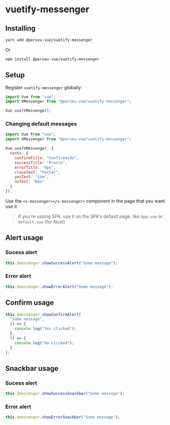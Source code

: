 # vuetify-messenger

## Installing

```bash
yarn add @perseu-vue/vuetify-messenger
```

Or

```bash
npm install @perseu-vue/vuetify-messenger
```

## Setup

Register `vuetify-messenger` globally:

```javascript
import Vue from "vue";
import VMessenger from "@perseu-vue/vuetify-messenger";

Vue.use(VMessenger);
```

### Changing default messages

```javascript
import Vue from "vue";
import VMessenger from "@perseu-vue/vuetify-messenger";

Vue.use(VMessenger, {
  texts: {
    confirmTitle: "Confirmação",
    successTitle: "Pronto",
    errorTitle: "Ops",
    closeText: "Fechar",
    yesText: "Sim",
    noText: "Não"
  }
});
```

Use the `<v-messenger></v-messenger>` component in the page that you want use it

> If you're ussing SPA, use it on the SPA's default page. like `App.vue` or `default.vue` (for Nuxt)

## Alert usage

### Sucess alert

```javascript
this.$messenger.showSuccessAlert("Some message");
```

### Error alert

```javascript
this.$messenger.showErrorAlert("Some message");
```

## Confirm usage

```javascript
this.$messenger.showConfirmAlert(
  "Some message",
  () => {
    console.log("Yes clicked");
  },
  () => {
    console.log("No clicked");
  }
);
```

## Snackbar usage

### Sucess alert

```javascript
this.$messenger.showSuccessSnackbar("Some message");
```

### Error alert

```javascript
this.$messenger.showErrorSnackbar("Some message");
```
